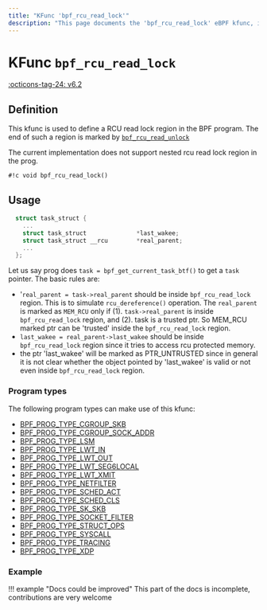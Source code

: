 ```yaml
---
title: "KFunc 'bpf_rcu_read_lock'"
description: "This page documents the 'bpf_rcu_read_lock' eBPF kfunc, including its definition, usage, program types that can use it, and examples."
---
```

# KFunc `bpf_rcu_read_lock`

<!-- [FEATURE_TAG](bpf_rcu_read_lock) -->
[:octicons-tag-24: v6.2](https://github.com/torvalds/linux/commit/9bb00b2895cbfe0ad410457b605d0a72524168c1)
<!-- [/FEATURE_TAG] -->

## Definition

This kfunc is used to define a RCU read lock region in the BPF program.
The end of such a region is marked by [`bpf_rcu_read_unlock`](bpf_rcu_read_unlock.md)

The current implementation does not support nested rcu read lock
region in the prog.

<!-- [KFUNC_DEF] -->
`#!c void bpf_rcu_read_lock()`
<!-- [/KFUNC_DEF] -->

## Usage

```c
  struct task_struct {
    ...
    struct task_struct              *last_wakee;
    struct task_struct __rcu        *real_parent;
    ...
  };
```

Let us say prog does `task = bpf_get_current_task_btf()` to get a
`task` pointer. The basic rules are:

  - '`real_parent = task->real_parent` should be inside `bpf_rcu_read_lock`
    region. This is to simulate `rcu_dereference()` operation. The
    `real_parent` is marked as `MEM_RCU` only if (1). `task->real_parent` is
    inside `bpf_rcu_read_lock` region, and (2). task is a trusted ptr. So
    MEM_RCU marked ptr can be 'trusted' inside the `bpf_rcu_read_lock` region.
  - `last_wakee = real_parent->last_wakee` should be inside `bpf_rcu_read_lock`
    region since it tries to access rcu protected memory.
  - the ptr 'last_wakee' will be marked as PTR_UNTRUSTED since in general
    it is not clear whether the object pointed by 'last_wakee' is valid or
    not even inside `bpf_rcu_read_lock` region.

### Program types

The following program types can make use of this kfunc:

<!-- [KFUNC_PROG_REF] -->
- [BPF_PROG_TYPE_CGROUP_SKB](../program-type/BPF_PROG_TYPE_CGROUP_SKB.md)
- [BPF_PROG_TYPE_CGROUP_SOCK_ADDR](../program-type/BPF_PROG_TYPE_CGROUP_SOCK_ADDR.md)
- [BPF_PROG_TYPE_LSM](../program-type/BPF_PROG_TYPE_LSM.md)
- [BPF_PROG_TYPE_LWT_IN](../program-type/BPF_PROG_TYPE_LWT_IN.md)
- [BPF_PROG_TYPE_LWT_OUT](../program-type/BPF_PROG_TYPE_LWT_OUT.md)
- [BPF_PROG_TYPE_LWT_SEG6LOCAL](../program-type/BPF_PROG_TYPE_LWT_SEG6LOCAL.md)
- [BPF_PROG_TYPE_LWT_XMIT](../program-type/BPF_PROG_TYPE_LWT_XMIT.md)
- [BPF_PROG_TYPE_NETFILTER](../program-type/BPF_PROG_TYPE_NETFILTER.md)
- [BPF_PROG_TYPE_SCHED_ACT](../program-type/BPF_PROG_TYPE_SCHED_ACT.md)
- [BPF_PROG_TYPE_SCHED_CLS](../program-type/BPF_PROG_TYPE_SCHED_CLS.md)
- [BPF_PROG_TYPE_SK_SKB](../program-type/BPF_PROG_TYPE_SK_SKB.md)
- [BPF_PROG_TYPE_SOCKET_FILTER](../program-type/BPF_PROG_TYPE_SOCKET_FILTER.md)
- [BPF_PROG_TYPE_STRUCT_OPS](../program-type/BPF_PROG_TYPE_STRUCT_OPS.md)
- [BPF_PROG_TYPE_SYSCALL](../program-type/BPF_PROG_TYPE_SYSCALL.md)
- [BPF_PROG_TYPE_TRACING](../program-type/BPF_PROG_TYPE_TRACING.md)
- [BPF_PROG_TYPE_XDP](../program-type/BPF_PROG_TYPE_XDP.md)
<!-- [/KFUNC_PROG_REF] -->

### Example

!!! example "Docs could be improved"
    This part of the docs is incomplete, contributions are very welcome


